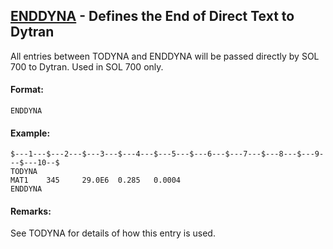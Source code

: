 ## [ENDDYNA](https://help.hexagonmi.com/bundle/MSC_Nastran_2022.4/page/Nastran_Combined_Book/qrg/bulkde/TOC.ENDDYNA.xhtml) - Defines the End of Direct Text to Dytran

All entries between TODYNA and ENDDYNA will be passed directly by SOL 700 to Dytran. Used in SOL 700 only.

#### Format:

```nastran
ENDDYNA                                                                         
```

#### Example:

```nastran
$---1---$---2---$---3---$---4---$---5---$---6---$---7---$---8---$---9---$---10--$
TODYNA                                                                          
MAT1    345     29.0E6  0.285   0.0004                                          
ENDDYNA                                                                         
```

#### Remarks:

See  TODYNA  for details of how this entry is used.

